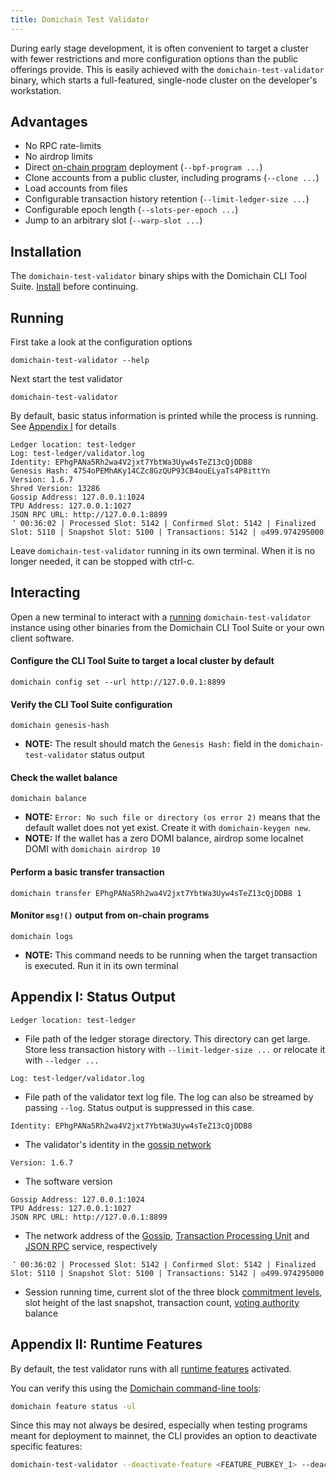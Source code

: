 ```yaml
---
title: Domichain Test Validator
---
```


During early stage development, it is often convenient to target a cluster with
fewer restrictions and more configuration options than the public offerings
provide. This is easily achieved with the `domichain-test-validator` binary, which
starts a full-featured, single-node cluster on the developer's workstation.

## Advantages

- No RPC rate-limits
- No airdrop limits
- Direct [on-chain program](on-chain-programs/overview) deployment
  (`--bpf-program ...`)
- Clone accounts from a public cluster, including programs (`--clone ...`)
- Load accounts from files
- Configurable transaction history retention (`--limit-ledger-size ...`)
- Configurable epoch length (`--slots-per-epoch ...`)
- Jump to an arbitrary slot (`--warp-slot ...`)

## Installation

The `domichain-test-validator` binary ships with the Domichain CLI Tool Suite.
[Install](/cli/install-domichain-cli-tools) before continuing.

## Running

First take a look at the configuration options

```
domichain-test-validator --help
```

Next start the test validator

```
domichain-test-validator
```

By default, basic status information is printed while the process is running.
See [Appendix I](#appendix-i-status-output) for details

```
Ledger location: test-ledger
Log: test-ledger/validator.log
Identity: EPhgPANa5Rh2wa4V2jxt7YbtWa3Uyw4sTeZ13cQjDDB8
Genesis Hash: 4754oPEMhAKy14CZc8GzQUP93CB4ouELyaTs4P8ittYn
Version: 1.6.7
Shred Version: 13286
Gossip Address: 127.0.0.1:1024
TPU Address: 127.0.0.1:1027
JSON RPC URL: http://127.0.0.1:8899
⠈ 00:36:02 | Processed Slot: 5142 | Confirmed Slot: 5142 | Finalized Slot: 5110 | Snapshot Slot: 5100 | Transactions: 5142 | ◎499.974295000
```

Leave `domichain-test-validator` running in its own terminal. When it is no longer
needed, it can be stopped with ctrl-c.

## Interacting

Open a new terminal to interact with a [running](#running) `domichain-test-validator`
instance using other binaries from the Domichain CLI Tool Suite or your own client
software.

#### Configure the CLI Tool Suite to target a local cluster by default

```
domichain config set --url http://127.0.0.1:8899
```

#### Verify the CLI Tool Suite configuration

```
domichain genesis-hash
```

- **NOTE:** The result should match the `Genesis Hash:` field in the
  `domichain-test-validator` status output

#### Check the wallet balance

```
domichain balance
```

- **NOTE:** `Error: No such file or directory (os error 2)` means that the default
  wallet does not yet exist. Create it with `domichain-keygen new`.
- **NOTE:** If the wallet has a zero DOMI balance, airdrop some localnet DOMI with
  `domichain airdrop 10`

#### Perform a basic transfer transaction

```
domichain transfer EPhgPANa5Rh2wa4V2jxt7YbtWa3Uyw4sTeZ13cQjDDB8 1
```

#### Monitor `msg!()` output from on-chain programs

```
domichain logs
```

- **NOTE:** This command needs to be running when the target transaction is
  executed. Run it in its own terminal

## Appendix I: Status Output

```
Ledger location: test-ledger
```

- File path of the ledger storage directory. This directory can get large. Store
  less transaction history with `--limit-ledger-size ...` or relocate it with
  `--ledger ...`

```
Log: test-ledger/validator.log
```

- File path of the validator text log file. The log can also be streamed by
  passing `--log`. Status output is suppressed in this case.

```
Identity: EPhgPANa5Rh2wa4V2jxt7YbtWa3Uyw4sTeZ13cQjDDB8
```

- The validator's identity in the [gossip network](/validator/gossip#gossip-overview)

```
Version: 1.6.7
```

- The software version

```
Gossip Address: 127.0.0.1:1024
TPU Address: 127.0.0.1:1027
JSON RPC URL: http://127.0.0.1:8899
```

- The network address of the [Gossip](/validator/gossip#gossip-overview),
  [Transaction Processing Unit](/validator/tpu) and [JSON RPC](../api/http#json-rpc-api-reference)
  service, respectively

```
⠈ 00:36:02 | Processed Slot: 5142 | Confirmed Slot: 5142 | Finalized Slot: 5110 | Snapshot Slot: 5100 | Transactions: 5142 | ◎499.974295000
```

- Session running time, current slot of the three block
  [commitment levels](../api/http#configuring-state-commitment),
  slot height of the last snapshot, transaction count,
  [voting authority](/running-validator/vote-accounts#vote-authority) balance

## Appendix II: Runtime Features

By default, the test validator runs with all [runtime features](programming-model/runtime#features) activated.

You can verify this using the [Domichain command-line tools](cli/install-domichain-cli-tools.md):

```bash
domichain feature status -ul
```

Since this may not always be desired, especially when testing programs meant for deployment to mainnet, the CLI provides an option to deactivate specific features:

```bash
domichain-test-validator --deactivate-feature <FEATURE_PUBKEY_1> --deactivate-feature <FEATURE_PUBKEY_2>
```
